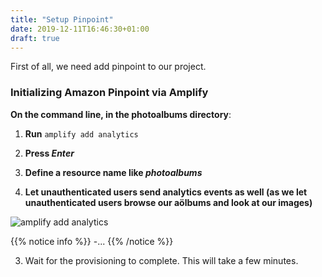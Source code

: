 ```yaml
---
title: "Setup Pinpoint"
date: 2019-12-11T16:46:30+01:00
draft: true
---
```


First of all, we need add pinpoint to our project. 

### Initializing Amazon Pinpoint via Amplify

**On the command line, in the photoalbums directory**:

1. **Run** `amplify add analytics`

1. **Press _Enter_**

1. **Define a resource name like _photoalbums_** 

1. **Let unauthenticated users send analytics events as well (as we let unauthenticated users browse our aölbums and look at our images)**

![amplify add analytics](/images/amplify_add_analytics.png)

{{% notice info %}}
-...
{{% /notice %}}

3. Wait for the provisioning to complete. This will take a few minutes.